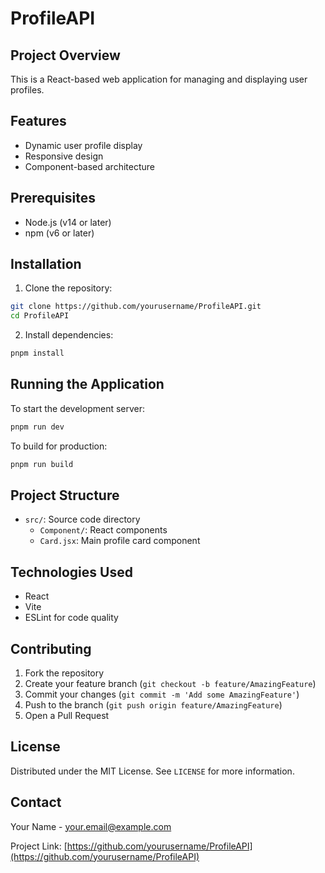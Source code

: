 # ProfileAPI

## Project Overview

This is a React-based web application for managing and displaying user profiles.

## Features

- Dynamic user profile display
- Responsive design
- Component-based architecture

## Prerequisites

- Node.js (v14 or later)
- npm (v6 or later)

## Installation

1. Clone the repository:

```bash
git clone https://github.com/yourusername/ProfileAPI.git
cd ProfileAPI
```

2. Install dependencies:

```bash
pnpm install
```

## Running the Application

To start the development server:

```bash
pnpm run dev
```

To build for production:

```bash
pnpm run build
```

## Project Structure

- `src/`: Source code directory
  - `Component/`: React components
  - `Card.jsx`: Main profile card component

## Technologies Used

- React
- Vite
- ESLint for code quality

## Contributing

1. Fork the repository
2. Create your feature branch (`git checkout -b feature/AmazingFeature`)
3. Commit your changes (`git commit -m 'Add some AmazingFeature'`)
4. Push to the branch (`git push origin feature/AmazingFeature`)
5. Open a Pull Request

## License

Distributed under the MIT License. See `LICENSE` for more information.

## Contact

Your Name - <your.email@example.com>

Project Link: [https://github.com/yourusername/ProfileAPI](https://github.com/yourusername/ProfileAPI)

